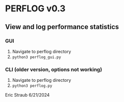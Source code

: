 # PERFLOG v0.3
## View and log performance statistics

### GUI
1. Navigate to perflog directory
2. `python3 perflog_gui.py`

### CLI (older version, options not working)
1. Navigate to perflog directory
2. `python3 perflog.py`

Eric Straub
6/21/2024